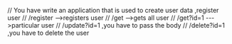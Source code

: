 // You have write an application that is used to create user data ,register user
// /register -->registers user
// /get -->gets all user
// /get?id=1 --->particular user
// /update?id=1 ,you have to pass the body
// /delete?id=1 ,you have to delete the user
